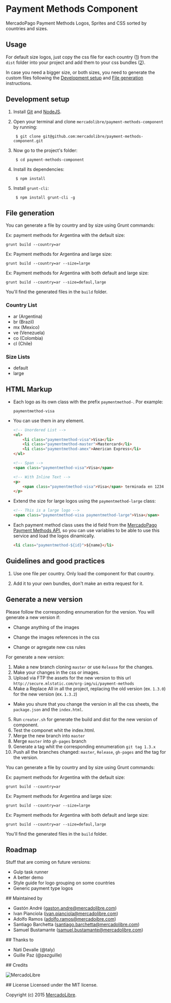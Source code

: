 Payment Methods Component
=====================================

MercadoPago Payment Methods Logos, Sprites and CSS sorted by countries and sizes.

## Usage

For default size logos, just copy the css file for each country ([1](#guidelines-and-good-practices)) from the `dist` folder into your project and add them to your css bundles ([2](#guidelines-and-good-practices)).

In case you need a bigger size, or both sizes, you need to generate the custom files following the [Development setup](#development-setup) and [File generation](#file-generation) instructions.

## Development setup

1. Install [Git](http://git-scm.com/) and [NodeJS](http://nodejs.org/).

2. Open your terminal and clone `mercadolibre/payment-methods-component` by running:

        $ git clone git@github.com:mercadolibre/payment-methods-component.git

3. Now go to the project's folder:

        $ cd payment-methods-component

4. Install its dependencies:

        $ npm install

5. Install `grunt-cli`:

        $ npm install grunt-cli -g

## File generation

You can generate a file by country and by size using Grunt commands:

Ex: payment methods for Argentina with the default size:

    grunt build --country=ar

Ex: Payment methods for Argentina and large size:

    grunt build --country=ar --size=large

Ex: Payment methods for Argentina with both default and large size:

    grunt build --country=ar --size=defaul,large


You'll find the generated files in the `build` folder.

### Country List

- ar (Argentina)
- br (Brazil)
- mx (Mexico)
- ve (Venezuela)
- co (Colombia)
- cl (Chile)

### Size Lists

- default
- large


## HTML Markup

- Each logo as its own class with the prefix `paymentmethod-`. Por example:

    ```
    paymentmethod-visa
    ```

- You can use them in any element.

    ```html
    <!-- Unordered List -->
    <ul>
        <li class="paymentmethod-visa">Visa</li>
        <li class="paymentmethod-master">Mastercard</li>
        <li class="paymentmethod-amex">American Express</li>
    </ul>
    ```

    ```html
    <!-- Span -->
    <span class="paymentmethod-visa">Visa</span>
    ```

    ```html
    <!-- With Inline Text -->
    <p>
        <span class="paymentmethod-visa">Visa</span> terminada en 1234
    </p>
    ```

- Extend the size for large logos using the `paymentmethod-large` class:

    ```html
    <!-- This is a large logo -->
    <span class="paymentmethod-visa paymentmethod-large">Visa</span>
    ```

- Each payment method class uses the id field from the [MercadoPago Payment Methods API](https://api.mercadolibre.com/sites/MLA/payment_methods), so you can use variables to be able to use this service and load the logos dinamically.

     ```html
    <li class="paymentmethod-${id}">${name}</li>
    ```

## Guidelines and good practices

1. Use one file per country. Only load the component for that country.

2. Add it to your own bundles, don't make an extra request for it.

## Generate a new version

Please follow the corresponding ennumeration for the version. You will generate a new version if:

- Change anything of the images

- Change the images references in the css

- Change or agregate new css rules

For generate a new version:

1. Make a new branch cloning `master` or use `Release` for the changes.
2. Make your changes in the css or images.
3. Upload via FTP the assets for the new version to this url `http://secure.mlstatic.com/org-img/ui/payment-methods`
4. Make a Replace All in all the project, replacing the old version (ex. `1.3.0`) for the new version (ex. `1.3.2`)
  - Make you shure that you change the version in all the css sheets, the `package.json` and the `index.html`.
5. Run `creator.sh` for generate the build and dist for the new version of component.
6. Test the componet whit the index.html.
7. Merge the new branch into `master`
8. Merge `master` into `gh-pages` branch
9. Generate a tag whit the corresponding ennumeration `git tag 1.3.x`
10. Push all the branches changed: `master`, `Release`, `gh-pages` and the tag for the version.

You can generate a file by country and by size using Grunt commands:

Ex: payment methods for Argentina with the default size:

    grunt build --country=ar

Ex: Payment methods for Argentina and large size:

    grunt build --country=ar --size=large

Ex: Payment methods for Argentina with both default and large size:

    grunt build --country=ar --size=defaul,large


You'll find the generated files in the `build` folder.

## Roadmap

Stuff that are coming on future versions:

- Gulp task runner
- A better demo
- Style guide for logo grouping on some countries
- Generic payment type logos

## Maintained by

- Gastón André (gaston.andre@mercadolibre.com)
- Ivan Pianciola (ivan.pianciola@mercadolibre.com)
- Adolfo Ramos (adolfo.ramos@mercadoibre.com)
- Santiago Barchetta (santiago.barchetta@mercadolibre.com)
- Samuel Bustamante (samuel.bustamante@mercadolibre.com)

## Thanks to

- Nati Devalle (@taly)
- Guille Paz (@pazguille)

## Credits

![MercadoLibre](http://secure.mlstatic.com/org-img/chico/img/logo-mercadolibre-new.png)

## License
Licensed under the MIT license.

Copyright (c) 2015 [MercadoLibre](http://github.com/mercadolibre).
